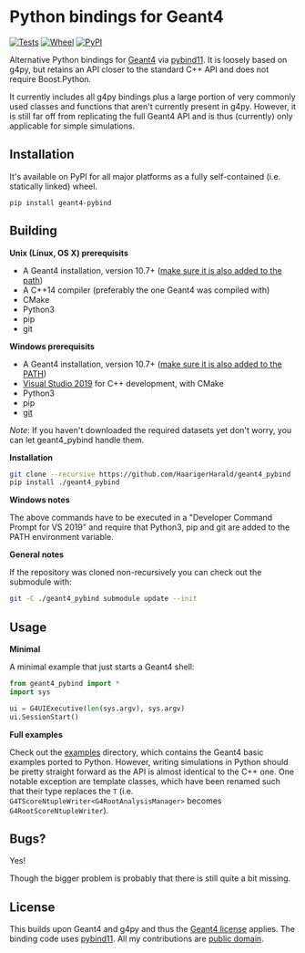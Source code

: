 # Python bindings for Geant4

[![Tests](https://github.com/HaarigerHarald/geant4_pybind/actions/workflows/tests.yml/badge.svg)](https://github.com/HaarigerHarald/geant4_pybind/actions/workflows/tests.yml)
[![Wheel](https://img.shields.io/pypi/wheel/geant4-pybind)](https://pypi.org/project/geant4-pybind)
[![PyPI](https://img.shields.io/pypi/v/geant4-pybind)](https://pypi.org/project/geant4-pybind)

Alternative Python bindings for [Geant4](https://geant4.web.cern.ch/) via [pybind11](https://github.com/pybind/pybind11). It is loosely based on g4py, but retains an API closer to the standard C++ API and does not require Boost.Python.

It currently includes all g4py bindings plus a large portion of very commonly used classes and functions that aren't currently present in g4py. However, it is still far off from replicating the full Geant4 API and is thus (currently) only applicable for simple simulations.

## Installation

It's available on PyPI for all major platforms as a fully self-contained (i.e. statically linked) wheel.

    pip install geant4-pybind

## Building

**Unix (Linux, OS X) prerequisits**

* A Geant4 installation, version 10.7+ ([make sure it is also added to the path](https://geant4-userdoc.web.cern.ch/UsersGuides/InstallationGuide/html/postinstall.html#required-environment-settings-on-unix))
* A C++14 compiler (preferably the one Geant4 was compiled with)
* CMake
* Python3
* pip
* git

**Windows prerequisits**

  * A Geant4 installation, version 10.7+ ([make sure it is also added to the PATH](https://geant4-userdoc.web.cern.ch/UsersGuides/InstallationGuide/html/postinstall.html#required-environment-settings-on-windows))
  * [Visual Studio 2019](https://visualstudio.microsoft.com/en/vs) for C++ development, with CMake
  * Python3
  * pip
  * [git](https://git-scm.com/download/win)

*Note*: If you haven't downloaded the required datasets yet don't worry, you can let geant4_pybind handle them.

**Installation**

```bash
git clone --recursive https://github.com/HaarigerHarald/geant4_pybind
pip install ./geant4_pybind
```

**Windows notes**

The above commands have to be executed in a "Developer Command Prompt for VS 2019" and require that Python3, pip and git are added to the PATH environment variable.

**General notes**

If the repository was cloned non-recursively you can check out the submodule with:

```bash
git -C ./geant4_pybind submodule update --init
```

## Usage

**Minimal**

A minimal example that just starts a Geant4 shell:

```python
from geant4_pybind import *
import sys

ui = G4UIExecutive(len(sys.argv), sys.argv)
ui.SessionStart()
```

**Full examples**

Check out the [examples](examples) directory, which contains the Geant4 basic examples ported to Python. However, writing simulations in Python should be pretty straight forward as the API is almost identical to the C++ one. One notable exception are template classes, which have been renamed such that their type replaces the `T` (i.e. `G4TScoreNtupleWriter<G4RootAnalysisManager>` becomes `G4RootScoreNtupleWriter`).

## Bugs?

Yes!

Though the bigger problem is probably that there is still quite a bit missing.

## License

This builds upon Geant4 and g4py and thus the [Geant4 license](https://geant4.web.cern.ch/license/LICENSE.html) applies. The binding code uses [pybind11](https://github.com/pybind/pybind11/blob/master/LICENSE). All my contributions are [public domain](LICENSE).
